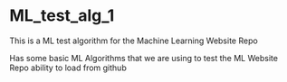 # ML_test_alg_1
This is a ML test algorithm for the Machine Learning Website Repo

Has some basic ML Algorithms that we are using to test the ML Website Repo ability to load from github
